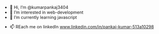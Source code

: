- 👋 Hi, I’m @kumarpankaj3404
- 👀 I’m interested in web-development
- 🌱 I’m currently learning javascript
<!-- 💞️ I’m looking to collaborate on -->
- 📫 REach me on linkedIn www.linkedin.com/in/pankaj-kumar-513a10298

<!---
kumarpankaj3404/kumarpankaj3404 is a ✨ special ✨ repository because its `README.md` (this file) appears on your GitHub profile.
You can click the Preview link to take a look at your changes.
--->
